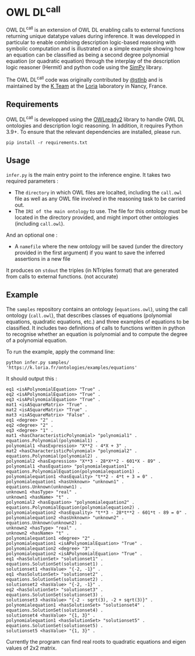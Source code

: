 # OWL DL<sup>call</sup>

$\text{OWL~DL}^{\text{call}}$ is an extension of OWL DL enabling calls to external functions returning unique datatype values during inference. It was developped in particular to enable combining description logic-based reasoning with symbolic computation and is illustrated on a simple example showing how an equation can be classified as being a second degree polynomial equation (or quadratic equation) through the interplay of the description logic reasoner (Hermit) and python code using the [SimPy](https://www.sympy.org/) library.

The $\text{OWL~DL}^{\text{call}}$ code was originally contributed by [@stlnb](https://github.com/stlnb/) and is maintained by the [K Team](https://k.loria.fr) at the [Loria](https://www.loria.fr) laboratory in Nancy, France. 

## Requirements

$\text{OWL~DL}^{\text{call}}$ is developped using the [OWLready2]([url](https://owlready2.readthedocs.io/en/v0.42/)) library to handle OWL DL ontologies and description logic reasoning. In addition, it requires Python 3.9+. To ensure that the relevant dependencies are installed, please run.

``
pip install -r requirements.txt
``

## Usage

`infer.py` is the main entry point to the inference engine. It takes two required parameters :
 - The `directory` in which OWL files are localted, including the `call.owl` file as well as any OWL file involved in the reasoning task to be carried out.
 - The `IRI of the main ontology` to use. The file for this ontology must be located in the directory provided, and might import other ontologies (including `call.owl`).

And an optional one :
 - A `namefile` where the new ontology will be saved (under the directory provided in the first argument) if you want to save the inferred assertions in a new file

It produces on `stdout` the triples (in NTriples format) that are generated from calls to external functions. (not accurate)

## Example

The `samples` repository contains an ontology (`equations.owl`), using the call ontology (`call.owl`), that describes classes of equations (polynomial equations, quadratic equations, etc.) and three examples of equations to be classified. It includes two definitions of calls to functions written in python to recognise whether an equation is polynomial and to compute the degree of a polynomial equation. 

To run the example, apply the command line: 

``
python infer.py samples/ 'https://k.loria.fr/ontologies/examples/equations'
``

It should output this :
```
eq1 <isAPolynomialEquation> "True" .
eq2 <isAPolynomialEquation> "True" .
eq3 <isAPolynomialEquation> "True" .
mat1 <isASquareMatrix> "True" .
mat2 <isASquareMatrix> "True" .
mat3 <isASquareMatrix> "False" .
eq1 <degree> "2" .
eq2 <degree> "2" .
eq3 <degree> "1" .
mat1 <hasCharacteristicPolynomial> "polynomial1" .
equations.Polynomial(polynomial1) .
polynomial1 <hasExpression> "X**2 - 4*X + 3" .
mat2 <hasCharacteristicPolynomial> "polynomial2" .
equations.Polynomial(polynomial2) .
polynomial2 <hasExpression> "X**3 - 28*X**2 - 601*X - 89" .
polynomial1 <hasEquation> "polynomialequation1" .
equations.PolynomialEquation(polynomialequation1) .
polynomialequation1 <hasEquality> "t**2 - 4*t + 3 = 0" .
polynomialequation1 <hasUnknown> "unknown1" .
equations.Unknown(unknown1) .
unknown1 <hasType> "real" .
unknown1 <hasName> "t" .
polynomial2 <hasEquation> "polynomialequation2" .
equations.PolynomialEquation(polynomialequation2) .
polynomialequation2 <hasEquality> "t**3 - 28*t**2 - 601*t - 89 = 0" .
polynomialequation2 <hasUnknown> "unknown2" .
equations.Unknown(unknown2) .
unknown2 <hasType> "real" .
unknown2 <hasName> "t" .
polynomialequation1 <degree> "2" .
polynomialequation1 <isAPolynomialEquation> "True" .
polynomialequation2 <degree> "3" .
polynomialequation2 <isAPolynomialEquation> "True" .
eq1 <hasSolutionSet> "solutionset1" .
equations.SolutionSet(solutionset1) .
solutionset1 <hasValue> "{-2, -1}" .
eq1 <hasSolutionSet> "solutionset2" .
equations.SolutionSet(solutionset2) .
solutionset2 <hasValue> "{-2, -1}" .
eq2 <hasSolutionSet> "solutionset3" .
equations.SolutionSet(solutionset3) .
solutionset3 <hasValue> "{-2 - sqrt(3), -2 + sqrt(3)}" .
polynomialequation1 <hasSolutionSet> "solutionset4" .
equations.SolutionSet(solutionset4) .
solutionset4 <hasValue> "{1, 3}" .
polynomialequation1 <hasSolutionSet> "solutionset5" .
equations.SolutionSet(solutionset5) .
solutionset5 <hasValue> "{1, 3}" .
```

Currently the program can find real roots to quadratic equations and eigen values of 2x2 matrix.
